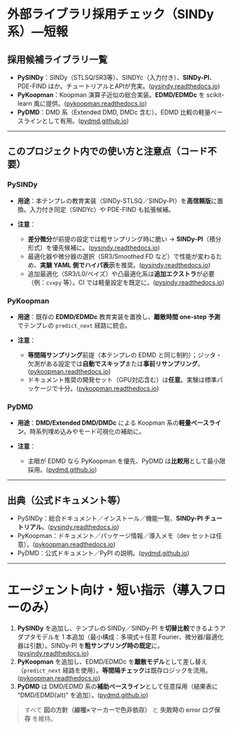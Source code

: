 # 外部ライブラリ採用チェック（SINDy 系）—短報

## 採用候補ライブラリ一覧

* **PySINDy**：SINDy（STLSQ/SR3等）、SINDYc（入力付き）、**SINDy-PI**、PDE-FIND ほか。チュートリアルとAPIが充実。([pysindy.readthedocs.io][1])
* **PyKoopman**：Koopman 演算子近似の総合実装。**EDMD/EDMDc** を scikit-learn 風に提供。([pykoopman.readthedocs.io][2])
* **PyDMD**：DMD 系（Extended DMD, DMDc 含む）。EDMD 比較の軽量ベースラインとして有用。([pydmd.github.io][3])

---

## このプロジェクト内での使い方と注意点（コード不要）

### PySINDy

* **用途**：本テンプレの教育実装（SINDy-STLSQ／SINDy-PI）を**高信頼版**に置換。入力付き同定（SINDYc）や PDE-FIND も拡張候補。
* **注意**：

  * **差分微分**が前提の設定では粗サンプリング時に脆い → **SINDy-PI**（積分形式）を優先候補に。([pysindy.readthedocs.io][4])
  * 最適化器や微分器の選択（SR3/Smoothed FD など）で性能が変わるため、**実験 YAML 側でハイパ表示**を推奨。([pysindy.readthedocs.io][5])
  * 追加最適化（SR3/L0/ベイズ）や凸最適化系は**追加エクストラ**が必要（例：`cvxpy` 等）。CI では軽量設定を既定に。([pysindy.readthedocs.io][1])

### PyKoopman

* **用途**：既存の **EDMD/EDMDc** 教育実装を置換し、**離散時間 one-step 予測**でテンプレの `predict_next` 経路に統合。
* **注意**：

  * **等間隔サンプリング**前提（本テンプレの EDMD と同じ制約）；ジッタ・欠測がある設定では**自動でスキップ**または**事前リサンプリング**。([pykoopman.readthedocs.io][2])
  * ドキュメント推奨の開発セット（GPU対応含む）は**任意**。実験は標準パッケージで十分。([pykoopman.readthedocs.io][2])

### PyDMD

* **用途**：**DMD/Extended DMD/DMDc** による Koopman 系の**軽量ベースライン**。時系列埋め込みやモード可視化の補助に。
* **注意**：

  * 主眼が EDMD なら PyKoopman を優先、PyDMD は**比較用**として最小限採用。([pydmd.github.io][3])

---

## 出典（公式ドキュメント等）

* PySINDy：総合ドキュメント／インストール／機能一覧、**SINDy-PI チュートリアル**。([pysindy.readthedocs.io][1])
* PyKoopman：ドキュメント／パッケージ情報／導入メモ（dev セットは任意）。([pykoopman.readthedocs.io][2])
* PyDMD：公式ドキュメント／PyPI の説明。([pydmd.github.io][3])

---

# エージェント向け・短い指示（導入フローのみ）

1. **PySINDy** を追加し、テンプレの SINDy／SINDy-PI を**切替比較**できるようアダプタモデルを 1 本追加（最小構成：多項式＋任意 Fourier、微分器/最適化器は引数）。SINDy-PI を**粗サンプリング時の既定**に。([pysindy.readthedocs.io][1])
2. **PyKoopman** を追加し、EDMD/EDMDc を**離散モデル**として差し替え（`predict_next` 経路を使用）。**等間隔チェック**は既存ロジックを流用。([pykoopman.readthedocs.io][2])
3. **PyDMD** は DMD/EDMD 系の**補助ベースライン**として任意採用（結果表に “DMD/EDMD(alt)” を追加）。([pydmd.github.io][3])

> すべて **図の方針（線種×マーカーで色非依存）** と **失敗時の error ログ保存** を維持。

[1]: https://pysindy.readthedocs.io/?utm_source=chatgpt.com "PySINDy — pysindy 2.0.1.dev15+g472e5a236 documentation"
[2]: https://pykoopman.readthedocs.io/?utm_source=chatgpt.com "PyKoopman — pykoopman 1.1.1 documentation"
[3]: https://pydmd.github.io/PyDMD/?utm_source=chatgpt.com "Welcome to PyDMD's documentation! - GitHub Pages"
[4]: https://pysindy.readthedocs.io/en/stable/examples/9_sindypi_with_sympy/example.html?utm_source=chatgpt.com "SINDy-PI Feature Overview — pysindy 2.0.0 documentation"
[5]: https://pysindy.readthedocs.io/en/latest/examples/index.html?utm_source=chatgpt.com "Tutorials — pysindy 2.0.1.dev15+g472e5a236 documentation"

